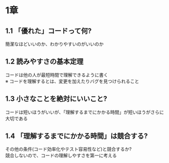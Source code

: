 # 1章
## 1.1 「優れた」コードって何?
簡潔なほどいいのか、わかりやすいのがいいのか

## 1.2 読みやすさの基本定理
コードは他の人が最短時間で理解できるように書く  
※ コードを理解するとは、変更を加えたりバグを見つけられること

## 1.3 小さなことを絶対にいいこと?
コードは短いほうがいいが、「理解するまでにかかる時間」が短いほうがさらに大切である

## 1.4 「理解するまでにかかる時間」は競合する?
その他の条件(コード効率化やテスト容易性など)と競合するか?  
競合しないので、コードの理解しやすさを第一に考える
